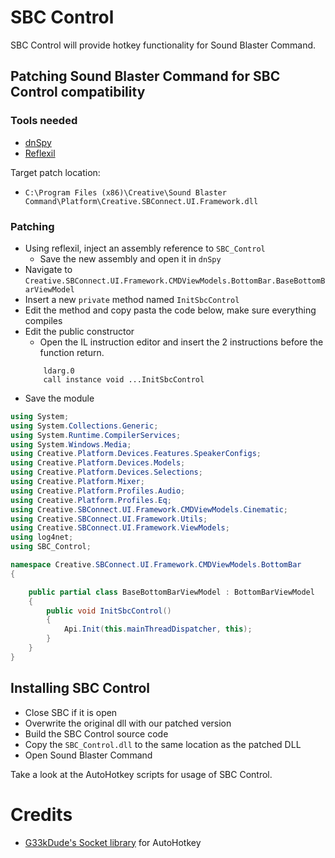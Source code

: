 # SBC Control

SBC Control will provide hotkey functionality for Sound Blaster Command.

## Patching Sound Blaster Command for SBC Control compatibility

### Tools needed
- [dnSpy](https://github.com/dnSpy/dnSpy)
- [Reflexil](https://github.com/sailro/Reflexil)

Target patch location:
- `C:\Program Files (x86)\Creative\Sound Blaster Command\Platform\Creative.SBConnect.UI.Framework.dll`

### Patching

- Using reflexil, inject an assembly reference to `SBC_Control`
    - Save the new assembly and open it in `dnSpy`
- Navigate to `Creative.SBConnect.UI.Framework.CMDViewModels.BottomBar.BaseBottomBarViewModel`
- Insert a new `private` method named `InitSbcControl`
- Edit the method and copy pasta the code below, make sure everything compiles
- Edit the public constructor
    - Open the IL instruction editor and insert the 2 instructions before the
    function return.
    ```
        ldarg.0
        call instance void ...InitSbcControl
    ```
- Save the module

```c#
using System;
using System.Collections.Generic;
using System.Runtime.CompilerServices;
using System.Windows.Media;
using Creative.Platform.Devices.Features.SpeakerConfigs;
using Creative.Platform.Devices.Models;
using Creative.Platform.Devices.Selections;
using Creative.Platform.Mixer;
using Creative.Platform.Profiles.Audio;
using Creative.Platform.Profiles.Eq;
using Creative.SBConnect.UI.Framework.CMDViewModels.Cinematic;
using Creative.SBConnect.UI.Framework.Utils;
using Creative.SBConnect.UI.Framework.ViewModels;
using log4net;
using SBC_Control;

namespace Creative.SBConnect.UI.Framework.CMDViewModels.BottomBar
{

    public partial class BaseBottomBarViewModel : BottomBarViewModel
    {
        public void InitSbcControl()
        {
            Api.Init(this.mainThreadDispatcher, this);
        }
    }
}
```

## Installing SBC Control

- Close SBC if it is open
- Overwrite the original dll with our patched version
- Build the SBC Control source code
- Copy the `SBC_Control.dll` to the same location as the patched DLL
- Open Sound Blaster Command

Take a look at the AutoHotkey scripts for usage of SBC Control.

# Credits

- [G33kDude's Socket library](`https://github.com/G33kDude/Socket.ahk`) for AutoHotkey

